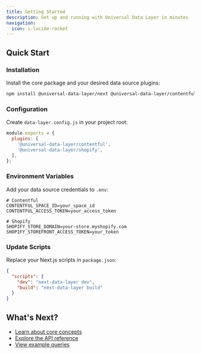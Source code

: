 ```yaml
---
title: Getting Started
description: Get up and running with Universal Data Layer in minutes
navigation:
  icon: i-lucide-rocket
---
```


## Quick Start

### Installation

Install the core package and your desired data source plugins:

```bash
npm install @universal-data-layer/next @universal-data-layer/contentful
```

### Configuration

Create `data-layer.config.js` in your project root:

```javascript
module.exports = {
  plugins: [
    '@universal-data-layer/contentful',
    '@universal-data-layer/shopify',
  ],
};
```

### Environment Variables

Add your data source credentials to `.env`:

```env
# Contentful
CONTENTFUL_SPACE_ID=your_space_id
CONTENTFUL_ACCESS_TOKEN=your_access_token

# Shopify
SHOPIFY_STORE_DOMAIN=your-store.myshopify.com
SHOPIFY_STOREFRONT_ACCESS_TOKEN=your_token
```

### Update Scripts

Replace your Next.js scripts in `package.json`:

```json
{
  "scripts": {
    "dev": "next-data-layer dev",
    "build": "next-data-layer build"
  }
}
```

## What's Next?

- [Learn about core concepts](/introduction/concepts)
- [Explore the API reference](/api/graphql)
- [View example queries](/api/examples)
